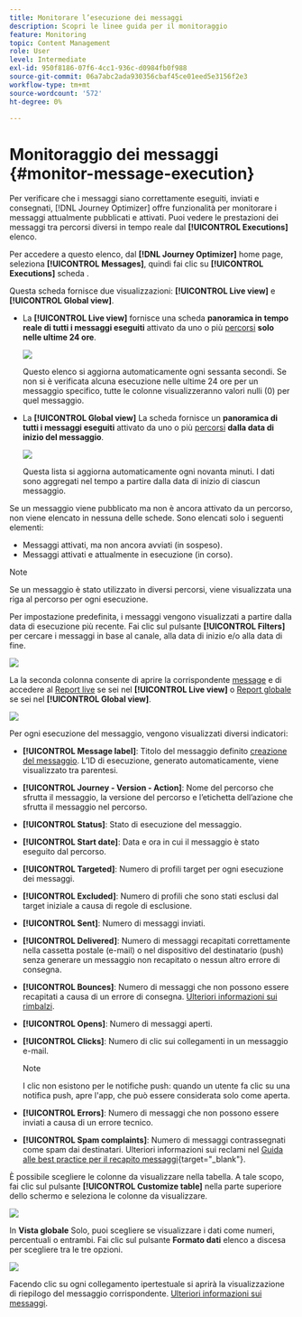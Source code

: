 ```yaml
---
title: Monitorare l’esecuzione dei messaggi
description: Scopri le linee guida per il monitoraggio
feature: Monitoring
topic: Content Management
role: User
level: Intermediate
exl-id: 950f8186-07f6-4cc1-936c-d0984fb0f988
source-git-commit: 06a7abc2ada930356cbaf45ce01eed5e3156f2e3
workflow-type: tm+mt
source-wordcount: '572'
ht-degree: 0%

---
```


# Monitoraggio dei messaggi {#monitor-message-execution}

Per verificare che i messaggi siano correttamente eseguiti, inviati e consegnati, [!DNL Journey Optimizer] offre funzionalità per monitorare i messaggi attualmente pubblicati e attivati. Puoi vedere le prestazioni dei messaggi tra percorsi diversi <!--and APIs--> in tempo reale dal **[!UICONTROL Executions]** elenco.

Per accedere a questo elenco, dal **[!DNL Journey Optimizer]** home page, seleziona **[!UICONTROL Messages]**, quindi fai clic su **[!UICONTROL Executions]** scheda .

Questa scheda fornisce due visualizzazioni: **[!UICONTROL Live view]** e **[!UICONTROL Global view]**.

* La **[!UICONTROL Live view]** fornisce una scheda **panoramica in tempo reale di tutti i messaggi eseguiti** attivato da uno o più [percorsi](../building-journeys/journey.md) **solo nelle ultime 24 ore**.

   ![](assets/message-execution-tab-live.png)

   Questo elenco si aggiorna automaticamente ogni sessanta secondi. Se non si è verificata alcuna esecuzione nelle ultime 24 ore per un messaggio specifico, tutte le colonne visualizzeranno valori nulli (0) per quel messaggio.

* La **[!UICONTROL Global view]** La scheda fornisce un **panoramica di tutti i messaggi eseguiti** attivato da uno o più [percorsi](../building-journeys/journey.md) **dalla data di inizio del messaggio**.

   ![](assets/message-execution-tab-global.png)

   Questa lista si aggiorna automaticamente ogni novanta minuti. I dati sono aggregati nel tempo a partire dalla data di inizio di ciascun messaggio.

Se un messaggio viene pubblicato ma non è ancora attivato da un percorso, non viene elencato in nessuna delle schede. Sono elencati solo i seguenti elementi:
* Messaggi attivati, ma non ancora avviati (in sospeso).
* Messaggi attivati e attualmente in esecuzione (in corso).

>[!NOTE]
>
>Se un messaggio è stato utilizzato in diversi percorsi, viene visualizzata una riga al percorso per ogni esecuzione.

Per impostazione predefinita, i messaggi vengono visualizzati a partire dalla data di esecuzione più recente. Fai clic sul pulsante **[!UICONTROL Filters]** per cercare i messaggi in base al canale, alla data di inizio e/o alla data di fine.

![](assets/message-execution-tab-filters.png)

La <!--**[!UICONTROL Quick action]**-->la seconda colonna consente di aprire la corrispondente [message](create-message.md) e di accedere al [Report live](../reports/live-report.md) se sei nel **[!UICONTROL Live view]** o [Report globale](../reports/global-report.md) se sei nel **[!UICONTROL Global view]**.

![](assets/message-execution-open-live-report.png)

Per ogni esecuzione del messaggio, vengono visualizzati diversi indicatori:

* **[!UICONTROL Message label]**: Titolo del messaggio definito [creazione del messaggio](create-message.md). L’ID di esecuzione, generato automaticamente, viene visualizzato tra parentesi.

   <!--**[!UICONTROL Execution ID]**: Automatically generated identifier.
  **[!UICONTROL Source]**: Name of the journey leveraging that message.-->

* **[!UICONTROL Journey - Version - Action]**: Nome del percorso che sfrutta il messaggio, la versione del percorso e l’etichetta dell’azione che sfrutta il messaggio nel percorso.

* **[!UICONTROL Status]**: Stato di esecuzione del messaggio.

* **[!UICONTROL Start date]**: Data e ora in cui il messaggio è stato eseguito dal percorso.

* **[!UICONTROL Targeted]**: Numero di profili target per ogni esecuzione dei messaggi.

* **[!UICONTROL Excluded]**: Numero di profili che sono stati esclusi dal target iniziale a causa di regole di esclusione.

* **[!UICONTROL Sent]**: Numero di messaggi inviati.

* **[!UICONTROL Delivered]**: Numero di messaggi recapitati correttamente nella cassetta postale (e-mail) o nel dispositivo del destinatario (push) senza generare un messaggio non recapitato o nessun altro errore di consegna.

* **[!UICONTROL Bounces]**: Numero di messaggi che non possono essere recapitati a causa di un errore di consegna. [Ulteriori informazioni sui rimbalzi](suppression-list.md).

* **[!UICONTROL Opens]**: Numero di messaggi aperti.

* **[!UICONTROL Clicks]**: Numero di clic sui collegamenti in un messaggio e-mail.

   >[!NOTE]
   >
   >I clic non esistono per le notifiche push: quando un utente fa clic su una notifica push, apre l&#39;app, che può essere considerata solo come aperta.

* **[!UICONTROL Errors]**: Numero di messaggi che non possono essere inviati a causa di un errore tecnico.

* **[!UICONTROL Spam complaints]**: Numero di messaggi contrassegnati come spam dai destinatari. Ulteriori informazioni sui reclami nel [Guida alle best practice per il recapito messaggi](https://experienceleague.adobe.com/docs/deliverability-learn/deliverability-best-practice-guide/metrics-for-deliverability/complaints.html#metrics-for-deliverability){target=&quot;_blank&quot;}.

È possibile scegliere le colonne da visualizzare nella tabella. A tale scopo, fai clic sul pulsante **[!UICONTROL Customize table]** nella parte superiore dello schermo e seleziona le colonne da visualizzare.

![](assets/message-execution-customize-table.png)

In **Vista globale** Solo, puoi scegliere se visualizzare i dati come numeri, percentuali o entrambi. Fai clic sul pulsante **Formato dati** elenco a discesa per scegliere tra le tre opzioni.

![](assets/message-execution-data-format.png)

Facendo clic su ogni collegamento ipertestuale si aprirà la visualizzazione di riepilogo del messaggio corrispondente. [Ulteriori informazioni sui messaggi](create-message.md).
